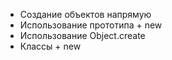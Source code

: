 * Создание объектов напрямую
 * Использование прототипа + new
 * Использование Object.create
 * Классы + new
